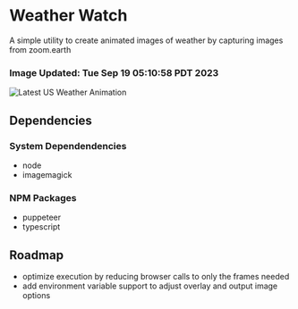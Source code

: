 # Weather Watch

A simple utility to create animated images of weather by capturing images from zoom.earth

### Image Updated: Tue Sep 19 05:10:58 PDT 2023

![Latest US Weather Animation](animations/2023-09-19.webp)

## Dependencies
### System Dependendencies
* node
* imagemagick
### NPM Packages
* puppeteer
* typescript

## Roadmap
* optimize execution by reducing browser calls to only the frames needed
* add environment variable support to adjust overlay and output image options

